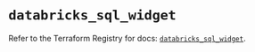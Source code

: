 # `databricks_sql_widget`

Refer to the Terraform Registry for docs: [`databricks_sql_widget`](https://registry.terraform.io/providers/databricks/databricks/1.83.0/docs/resources/sql_widget).
